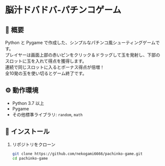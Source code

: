 # 脳汁ドバドバ‐パチンコゲーム

## 📖 概要
Python と Pygame で作成した、シンプルなパチンコ風シューティングゲームです。  
プレイヤーは画面上部の赤いピンをクリック＆ドラッグして玉を発射し、下部のスロットに玉を入れて得点を獲得します。  
連続で同じスロットに入るとボーナス得点が倍増！  
全10発の玉を使い切るとゲーム終了です。

## ⚙️ 動作環境
- Python 3.7 以上  
- Pygame  
- その他標準ライブラリ: `random`, `math`

## 🚀 インストール
1. リポジトリをクローン  
   ```bash
   git clone https://github.com/nekogami6666/pachinko-game.git
   cd pachinko-game

